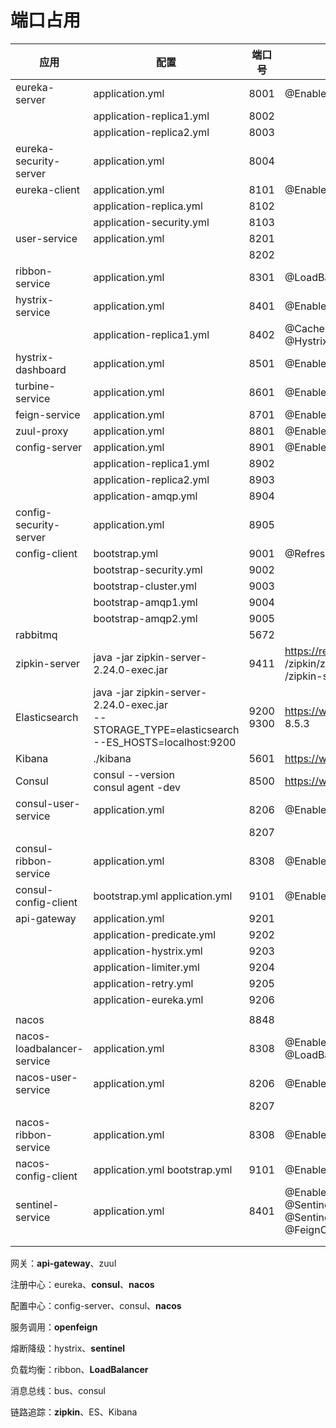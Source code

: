 # 端口占用

| 应用                       | 配置                                                         | 端口号          |                                                              |
| -------------------------- | ------------------------------------------------------------ | --------------- | ------------------------------------------------------------ |
| eureka-server              | application.yml                                              | 8001            | @EnableEurekaServer                                          |
|                            | application-replica1.yml                                     | 8002            |                                                              |
|                            | application-replica2.yml                                     | 8003            |                                                              |
| eureka-security-server     | application.yml                                              | 8004            |                                                              |
| eureka-client              | application.yml                                              | 8101            | @EnableDiscoveryClient                                       |
|                            | application-replica.yml                                      | 8102            |                                                              |
|                            | application-security.yml                                     | 8103            |                                                              |
| user-service               | application.yml                                              | 8201            |                                                              |
|                            |                                                              | 8202            |                                                              |
| ribbon-service             | application.yml                                              | 8301            | @LoadBalanced                                                |
| hystrix-service            | application.yml                                              | 8401            | @EnableCircuitBreaker  @HystrixCommand                       |
|                            | application-replica1.yml                                     | 8402            | @CacheResult   @CacheKey   @CacheRemove <br />@HystrixCollapser  @HystrixProperty |
| hystrix-dashboard          | application.yml                                              | 8501            | @EnableHystrixDashboard                                      |
| turbine-service            | application.yml                                              | 8601            | @EnableTurbine                                               |
| feign-service              | application.yml                                              | 8701            | @EnableFeignClients  @FeignClient                            |
| zuul-proxy                 | application.yml                                              | 8801            | @EnableZuulProxy                                             |
| config-server              | application.yml                                              | 8901            | @EnableConfigServer                                          |
|                            | application-replica1.yml                                     | 8902            |                                                              |
|                            | application-replica2.yml                                     | 8903            |                                                              |
|                            | application-amqp.yml                                         | 8904            |                                                              |
| config-security-server     | application.yml                                              | 8905            |                                                              |
| config-client              | bootstrap.yml                                                | 9001            | @RefreshScope                                                |
|                            | bootstrap-security.yml                                       | 9002            |                                                              |
|                            | bootstrap-cluster.yml                                        | 9003            |                                                              |
|                            | bootstrap-amqp1.yml                                          | 9004            |                                                              |
|                            | bootstrap-amqp2.yml                                          | 9005            |                                                              |
| rabbitmq                   |                                                              | 5672            |                                                              |
| zipkin-server              | java -jar zipkin-server-2.24.0-exec.jar                      | 9411            | https://repo1.maven.org/maven2/io<br/>/zipkin/zipkin-server/2.24.0<br/>/zipkin-server-2.24.0-exec.jar |
| Elasticsearch              | java -jar zipkin-server-2.24.0-exec.jar <br />--STORAGE_TYPE=elasticsearch <br />--ES_HOSTS=localhost:9200 | 9200 <br />9300 | https://www.elastic.co/cn/bownloads/elasticsearch   8.5.3    |
| Kibana                     | ./kibana                                                     | 5601            | https://www.elastic.co/downloads/kibana    8.5.3             |
| Consul                     | consul --version<br />consul agent -dev                      | 8500            | https://www.consul.io/downloads.html   1.14.3                |
| consul-user-service        | application.yml                                              | 8206            | @EnableDiscoveryClient                                       |
|                            |                                                              | 8207            |                                                              |
| consul-ribbon-service      | application.yml                                              | 8308            | @EnableDiscoveryClient   @LoadBalanced                       |
| consul-config-client       | bootstrap.yml   application.yml                              | 9101            | @EnableDiscoveryClient   @RefreshScope                       |
| api-gateway                | application.yml                                              | 9201            |                                                              |
|                            | application-predicate.yml                                    | 9202            |                                                              |
|                            | application-hystrix.yml                                      | 9203            |                                                              |
|                            | application-limiter.yml                                      | 9204            |                                                              |
|                            | application-retry.yml                                        | 9205            |                                                              |
|                            | application-eureka.yml                                       | 9206            |                                                              |
|                            |                                                              |                 |                                                              |
| nacos                      |                                                              | 8848            |                                                              |
| nacos-loadbalancer-service | application.yml                                              | 8308            | @EnableDiscoveryClient   @EnableFeignClients<br />@LoadBalanced |
| nacos-user-service         | application.yml                                              | 8206            | @EnableDiscoveryClient                                       |
|                            |                                                              | 8207            |                                                              |
| nacos-ribbon-service       | application.yml                                              | 8308            | @EnableDiscoveryClient    @LoadBalanced                      |
| nacos-config-client        | application.yml   bootstrap.yml                              | 9101            | @EnableDiscoveryClient    @RefreshScope                      |
| sentinel-service           | application.yml                                              | 8401            | @EnableDiscoveryClient   @EnableFeignClients<br />@SentinelRestTemplate  <br />@SentinelResource<br />@FeignClient |
|                            |                                                              |                 |                                                              |
|                            |                                                              |                 |                                                              |





网关：**api-gateway**、zuul

注册中心：eureka、**consul**、**nacos**

配置中心：config-server、consul、**nacos**

服务调用：**openfeign**

熔断降级：hystrix、**sentinel**

负载均衡：ribbon、**LoadBalancer**

消息总线：bus、consul

链路追踪：**zipkin**、ES、Kibana





